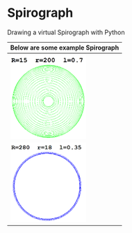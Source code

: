 # Spirograph
Drawing a virtual Spirograph with Python

|Below are some example Spirograph|
|---------------------------------------------------------------------------------------------------------------------------------------|
| <img src="doc/img/spirograph1.png" alt="spirograph1" width="175"> | <img src="doc/img/spirograph2.png" alt="spirograph2" width="175"> |
| <img src="doc/img/spirograph3.png" alt="spirograph3" width="175"> | <img src="doc/img/spirograph4.png" alt="spirograph4" width="175"> |